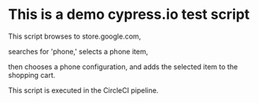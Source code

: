 #  This is a demo cypress.io test script 

This script browses to store.google.com,

searches for 'phone,' selects a phone item,

then chooses a phone configuration, and adds the selected item to the shopping cart.

This script is executed in the CircleCI pipeline.
